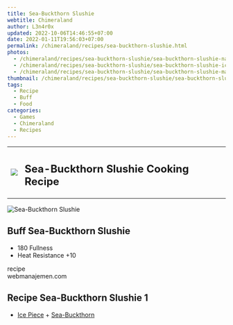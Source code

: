 ```yaml
---
title: Sea-Buckthorn Slushie
webtitle: Chimeraland
author: L3n4r0x
updated: 2022-10-06T14:46:55+07:00
date: 2022-01-11T19:56:03+07:00
permalink: /chimeraland/recipes/sea-buckthorn-slushie.html
photos:
  - /chimeraland/recipes/sea-buckthorn-slushie/sea-buckthorn-slushie-name.webp
  - /chimeraland/recipes/sea-buckthorn-slushie/sea-buckthorn-slushie-icon.webp
  - /chimeraland/recipes/sea-buckthorn-slushie/sea-buckthorn-slushie-material.webp
thumbnail: /chimeraland/recipes/sea-buckthorn-slushie/sea-buckthorn-slushie-icon.webp
tags:
  - Recipe
  - Buff
  - Food
categories:
  - Games
  - Chimeraland
  - Recipes
---
```


<section id="bootstrap-wrapper"><link rel="stylesheet" href="https://cdn.statically.io/gh/dimaslanjaka/Web-Manajemen/40ac3225/css/bootstrap-4.5-wrapper.css"/><div class="row mb-2"><div class="col-md-12 mb-2"><table class="table" id="post-info"><tbody><tr><td><img class="d-inline-block me-2" src="/chimeraland/recipes/sea-buckthorn-slushie/sea-buckthorn-slushie-icon.webp" width="auto" height="auto"/></td><td><h1 class="fs-5">Sea-Buckthorn Slushie Cooking Recipe</h1></td></tr></tbody></table></div></div><div class="card mb-2"><div class="row g-0"><div class="col-sm-4 position-relative mb-2"><img src="/chimeraland/recipes/sea-buckthorn-slushie/sea-buckthorn-slushie-material.webp" class="card-img fit-cover w-100 h-100" alt="Sea-Buckthorn Slushie" data-fancybox="true"/></div><div class="col-sm-8 mb-2"><div class="card-body"><h2 class="card-title fs-5">Buff Sea-Buckthorn Slushie</h2><div class="card-text"><ul><li>180 Fullness</li><li>Heat Resistance +10</li></ul></div><span class="badge rounded-pill bg-dark">recipe</span></div><div class="card-footer text-end text-muted">webmanajemen.com</div></div></div></div><div class="row mb-2"><div class="col-12 col-lg-6 recipe-item mb-2"><div class="card"><div class="card-body"><h2 class="card-title fs-5">Recipe Sea-Buckthorn Slushie 1</h2><div class="card-text"><ul><li><a class="text-decoration-none" href="/chimeraland/materials/ice-piece.html">Ice Piece</a><span> + </span><a class="text-decoration-none" href="/chimeraland/materials/sea-buckthorn.html">Sea-Buckthorn</a></li></ul></div></div></div></div></div></section>
